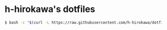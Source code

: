 # h-hirokawa's dotfiles

```bash
$ bash -c "$(curl -L https://raw.githubusercontent.com/h-hirokawa/dotfiles/main/bootstrap.sh)"
```